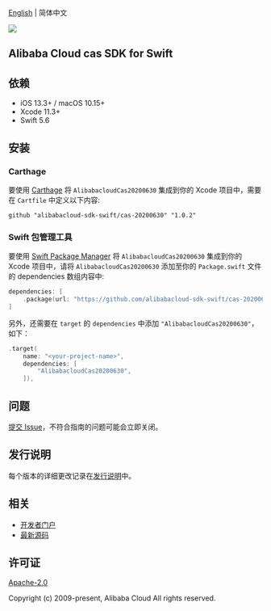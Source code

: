 [English](README.md) | 简体中文

![](https://aliyunsdk-pages.alicdn.com/icons/AlibabaCloud.svg)

## Alibaba Cloud cas SDK for Swift

## 依赖

- iOS 13.3+ / macOS 10.15+
- Xcode 11.3+
- Swift 5.6

## 安装

### Carthage

要使用 [Carthage](https://github.com/Carthage/Carthage) 将 `AlibabacloudCas20200630` 集成到你的 Xcode 项目中，需要在 `Cartfile` 中定义以下内容:

```ogdl
github "alibabacloud-sdk-swift/cas-20200630" "1.0.2"
```

### Swift 包管理工具

要使用 [Swift Package Manager](https://swift.org/package-manager/) 将 `AlibabacloudCas20200630` 集成到你的 Xcode 项目中，请将 `AlibabacloudCas20200630` 添加至你的 `Package.swift` 文件的 dependencies 数组内容中:

```swift
dependencies: [
    .package(url: "https://github.com/alibabacloud-sdk-swift/cas-20200630.git", from: "1.0.2")
]
```

另外，还需要在 `target` 的 `dependencies` 中添加 `"AlibabacloudCas20200630"`，如下：

```swift
.target(
    name: "<your-project-name>",
    dependencies: [
        "AlibabacloudCas20200630",
    ]),
```

## 问题

[提交 Issue](https://github.com/alibabacloud-sdk-swift/cas-20200630/issues/new)，不符合指南的问题可能会立即关闭。

## 发行说明

每个版本的详细更改记录在[发行说明](./ChangeLog.txt)中。

## 相关

* [开发者门户](https://next.api.aliyun.com/home)
* [最新源码](https://github.com/alibabacloud-sdk-swift/cas-20200630)

## 许可证

[Apache-2.0](http://www.apache.org/licenses/LICENSE-2.0)

Copyright (c) 2009-present, Alibaba Cloud All rights reserved.
